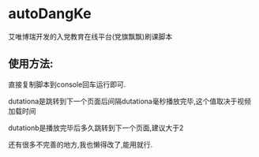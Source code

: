 # autoDangKe
艾唯博瑞开发的入党教育在线平台(党旗飘飘)刷课脚本
## 使用方法:
直接复制脚本到console回车运行即可.

dutationa是跳转到下一个页面后间隔dutationa毫秒播放完毕,这个值取决于视频加载时间

dutationb是播放完毕后多久跳转到下一个页面,建议大于2

还有很多不完善的地方,我也懒得改了,能用就行.

